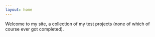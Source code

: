 ```yaml
---
layout: home
---
```


Welcome to my site, a collection of my test projects (none of which of course ever got completed).